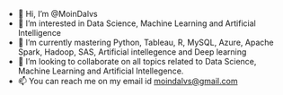 - 👋 Hi, I’m @MoinDalvs
- 👀 I’m interested in Data Science, Machine Learning and Artificial Intelligence
- 🌱 I’m currently mastering Python, Tableau, R, MySQL, Azure, Apache Spark, Hadoop, SAS, Artificial intellegence and Deep learning
- 💞️ I’m looking to collaborate on all topics related to  Data Science, Machine Learning and Artificial Intellegence.
- 📫 You can reach me on my email id moindalvs@gmail.com
